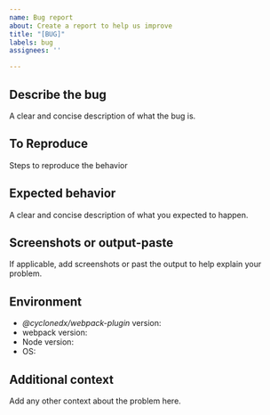 ```yaml
---
name: Bug report
about: Create a report to help us improve
title: "[BUG]"
labels: bug
assignees: ''

---
```


## Describe the bug

A clear and concise description of what the bug is.

## To Reproduce

Steps to reproduce the behavior

## Expected behavior

A clear and concise description of what you expected to happen.

## Screenshots or output-paste

If applicable, add screenshots or past the output to help explain your problem.

## Environment

- _@cyclonedx/webpack-plugin_ version: <!-- e.g. `v3.2.0`. -->
- webpack version: <!-- e.g. `5.79.0` -->
- Node version: <!-- get via `node --version` -->
- OS: <!-- e.g. windows 11, ubuntu linux, ... -->

## Additional context

Add any other context about the problem here.
